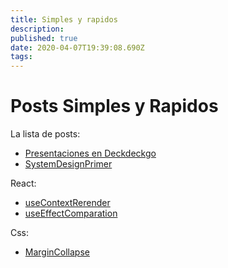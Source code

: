 ```yaml
---
title: Simples y rapidos
description: 
published: true
date: 2020-04-07T19:39:08.690Z
tags: 
---
```


# Posts Simples y Rapidos

La lista de posts:
 - [Presentaciones en Deckdeckgo](/posts/simples/deckdeckgo)
 - [SystemDesignPrimer](/posts/simples/systemDesignPrimer)

React:
 - [useContextRerender](/posts/simples/useContextRerender)
 - [useEffectComparation](/posts/simples/useEffectComparation)

Css:
 - [MarginCollapse](/posts/simples/margincollapse)